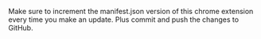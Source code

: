 Make sure to increment the manifest.json version of this chrome extension every time you make an update. Plus commit and push the changes to GitHub.
